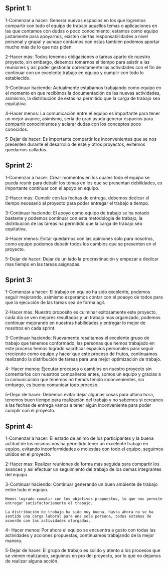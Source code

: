 ## Sprint 1:
1-Comenzar a hacer:
    Generar nuevos espacios en los que logremos compartir con todo el equipo de trabajo aquellos temas o aplicaciones en las que contamos con dudas o poco conocimiento, estamos como equipo justamente para apoyarnos, existen ciertas responsabilidades a nivel personal y grupal y aunque contamos con estas también podemos aportar mucho más de lo que nos piden.

2-Hacer más:
    Todos tenemos obligaciones o tareas aparte de nuestro proyecto, sin embargo, debemos tomarnos el tiempo para asistir a las reuniones y así poder gestionar correctamente las actividades con el fin de continuar con un excelente trabajo en equipo y cumplir con todo lo establecido.

3-Continuar haciendo:
    Actualmente estábamos trabajando como equipo en el momento en que recibimos la documentación de las nuevas actividades, asimismo, la distribución de estas ha permitido que la carga de trabajo sea equitativa.

4-Hacer menos:
    La comunicación entre el equipo es importante para tener un mejor avance, asimismo, sería de gran ayuda generar espacios para compartir conocimientos y aclarar dudas con los conceptos poco conocidos.

5-Dejar de hacer:
    Es importante compartir los inconvenientes que se nos presenten durante el desarrollo de este y otros proyectos, evitemos quedarnos callados.


## Sprint 2:
1-Comenzar a hacer:
    Crear momentos en los cuales todo el equipo se pueda reunir para debatir los temas en los que se presentan debilidades, es importante continuar con el apoyo en equipo.

2-Hacer más:
    Cumplir con las fechas de entrega, debemos dedicar el tiempo necesario al proyecto para poder entregar el trabajo a tiempo.

3-Continuar haciendo:
    El apoyo como equipo de trabajo se ha notado bastante y podemos continuar con esta metodologia de trabajo, la distribución de las tareas ha permitido que la carga de trabajo sea equitativa.

4-Hacer menos:
    Evitar quedarnos con las opiniones solo para nosotros, como equipo podemos debatir todos los cambios que se presenten en el proyecto.    

5-Dejar de hacer:
    Dejar de un lado la procrastinación y empezar a dedicar mas tiempo en las tareas asignadas.


## Sprint 3:
1-Comenzar a hacer: 
    El trabajo en equipo ha sido excelente, podemos seguir mejorando, asimismo esperamos contar con el poaoyo de todos para que la ejecución de las tareas sea de forma agil.

2-Hacer mas:
    Nuestro proposito es culminar exitosamente este proyecto, cada día se ven mejores resultados y un trabajo mas organizado, podemos continuar mejorando en nuestras habilidades y entregar lo mejor de nosotros en cada sprint.

3-Continuar haciendo:
    Nuevamente resaltamos el excelente grupo de trabajo que tenemos conformado, las personas que hemos trabajado en este proceso hemos logrado sacrificar espacios personales para seguir creciendo como equipo y hacer que este proceso de frutos, continuamos realizando la distribución de tareas para una mejor optimización de trabajo.

4- Hacer menos:
    Ejecutar procesos o cambios en nuestro proyecto sin comentarlos con nuestros compañeros antes, somos un equipo y gracias a la comunicación que tenemos no hemos tenido inconvenientes, sin embargo, es bueno comunicar todo proceso.

5-Dejar de hacer:
    Debemos evitar dejar algunas cosas para ultima hora, tenemos buen tiempo para realización del trabajo y no sabemos si cercanos a las fechas de entrega vamos a tener algún inconveniente para poder cumplir con el proyecto.


## Sprint 4:
1-Comenzar a hacer: 
    El estado de animo de los participantes y la buena actitud de los mismos nos ha permitido tener un excelente trabajo en equipo, evitando inconformidades o molestias con todo el equipo, seguimos unidos en el proyecto.

2-Hacer mas:
    Realizar reuniones de forma mas seguida para compartir los avances y asi efectuar un seguimiento del trabajo de los demas integrantes del equipo.

3-Continuar haciendo:
    Continuar generando un buen ambiente de trabajo entre todo el equipo.

    Hemos logrado cumplir con los objetivos propuestos, lo que nos permite entregar satisfactoriamente el trabajo.

    La distribución de trabajo ha sido muy buena, hasta ahora no se ha sentido una carga laboral para una sola persona, todos estamos de acuerdo con las actividades otorgadas.

4- Hacer menos:
    Por ahora el equipo se encuentra a gusto con todas las actividades y acciones propuestas, continuamos trabajando de la mejor manera.

5-Dejar de hacer:
    El grupo de trabajo es solido y atento a los procesos que se vienen realizando, seguimos en pro del proyecto, por lo que no dejamos de realizar alguna acción.